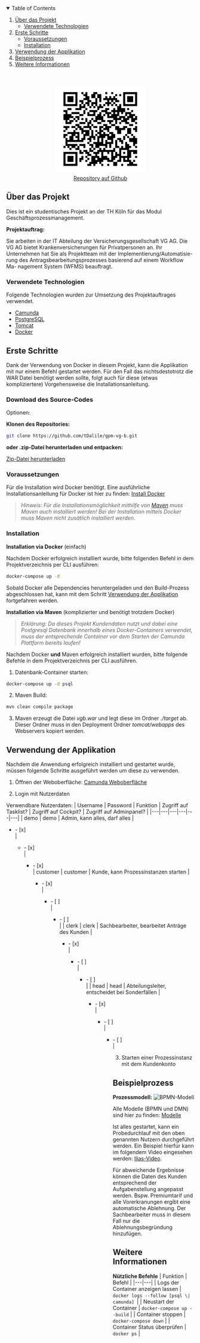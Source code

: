 <!-- TABLE OF CONTENTS -->
<!-- TABLE OF CONTENTS -->
<details open="open">
  <summary>Table of Contents</summary>
  <ol>
    <li>
      <a href="#über-das-projekt">Über das Projekt</a>
      <ul>
        <li><a href="#verwendete-technologien">Verwendete Technologien</a></li>
      </ul>
    </li>
    <li>
      <a href="#erste-schritte">Erste Schritte</a>
      <ul>
        <li><a href="#voraussetzungen">Voraussetzungen</a></li>
        <li><a href="#installation">Installation</a></li>
      </ul>
    </li>
    <li>
      <a href="#verwendung-der-applikation">Verwendung der Applikation</a>
    </li>
    <li>
      <a href="#beispielprozess">Beispielprozess</a>
    </li>
    <li>
      <a href="#weitere-informationen">Weitere Informationen</a>
    </li>
  </ol>
</details>

<!-- PROJECT LOGO -->
<br />
<p align="center">

  <a href="https://github.com/tDalile/gpm-vg-b">
    <img src="images/url.png" alt="Logo" width="240" height="240"><br>
    <a href="https://github.com/tDalile/gpm-vg-b">Repository auf Github</a>
  </a>

<!-- ABOUT THE PROJECT -->
## Über das Projekt

Dies ist ein studentisches Projekt an der TH Köln für das Modul Geschäftsprozessmanagement.

**Projektauftrag:**

Sie arbeiten in der IT Abteilung der Versicherungsgesellschaft VG AG. Die VG
AG bietet Krankenversicherungen für Privatpersonen an.
Ihr Unternehmen hat Sie als Projektteam mit der Implementierung/Automatisie-
rung des Antragsbearbeitungsprozesses basierend auf einem Workflow Ma-
nagement System (WFMS) beauftragt.

### Verwendete Technologien

Folgende Technologien wurden zur Umsetzung des Projektauftrages verwendet.

- [Camunda](https://camunda.com/download/)
- [PostgreSQL](https://www.postgresql.org/)
- [Tomcat](https://tomcat.apache.org/)
- [Docker](https://www.docker.com/)

<!-- GETTING STARTED -->

## Erste Schritte

Dank der Verwendung von Docker in diesem Projekt, kann die Applikation mit nur einem Befehl gestartet werden. Für den Fall das nichtsdestotrotz die WAR Datei benötigt werden sollte, folgt auch für diese (etwas kompliziertere) Vorgehensweise die Installationsanleitung.

### Download des Source-Codes

Optionen:

**Klonen des Repositories:**

```sh
git clone https://github.com/tDalile/gpm-vg-b.git
```

**oder .zip-Datei herunterladen und entpacken:**

[Zip-Datei herunterladen](https://github.com/tDalile/gpm-vg-b/archive/main.zip)

### Voraussetzungen

Für die Installation wird Docker benötigt. Eine ausführliche Installationsanleitung für Docker ist hier zu finden: [Install Docker](https://docs.docker.com/docker-for-windows/install/)

> _Hinweis: Für die Installationsmöglichkeit mithilfe von [Maven](https://maven.apache.org/install.html) muss Maven auch installiert werden! Bei der Installation mittels Docker muss Maven nicht zusätlich installiert werden._

### Installation

**Installation via Docker** (einfach)

Nachdem Docker erfolgreich installiert wurde, bitte folgenden Befehl in dem Projektverzeichnis per CLI ausführen:

```sh
docker-compose up -d
```

Sobald Docker alle Dependencies heruntergeladen und den Build-Prozess abgeschlossen hat, kann mit dem Schritt [Verwendung der Applikation](#verwendung-der-applikation) fortgefahren werden.

**Installation via Maven** (komplizierter und benötigt trotzdem Docker)

> _*Erklärung*: Da dieses Projekt Kundendaten nutzt und dabei eine Postgresql Datenbank innerhalb eines Docker-Containers verwendet, muss der entsprechende Container vor dem Starten der Camunda Plattform bereits laufen!_

Nachdem Docker **und** Maven erfolgreich installiert wurden, bitte folgende Befehle in dem Projektverzeichnis per CLI ausführen.

1. Datenbank-Container starten:

```sh
docker-compose up -d psql
```

2. Maven Build:

```sh
mvn clean compile package
```

3. Maven erzeugt die Datei *vgb.war* und legt diese im Ordner *./target* ab. Dieser Ordner muss in den Deployment Ordner *tomcat/webapps* des Webservers kopiert werden.

## Verwendung der Applikation

Nachdem die Anwendung erfolgreich installiert und gestartet wurde, müssen folgende Schritte ausgeführt werden um diese zu verwenden.

1. Öffnen der Weboberfläche:
   [Camunda Weboberfläche](http://localhost:8080/camunda/app/welcome/default/#!/login)

2. Login mit Nutzerdaten

Verwendbare Nutzerdaten:
| Username | Password | Funktion | Zugriff auf Tasklist? | Zugriff auf Cockpit? | Zugriff auf Adminpanel? |
|---|---|---|---|---|---|
| demo | demo | Admin, kann alles, darf alles | <ul><li>- [x] </li> |  <ul><li>- [x] </li> |  <ul><li>- [x] </li>
| customer | customer | Kunde, kann Prozessinstanzen starten |  <ul><li>- [x] </li> |  <ul><li>- [ ] </li> |  <ul><li>- [ ] </li> |
| clerk | clerk | Sachbearbeiter, bearbeitet Anträge des Kunden |  <ul><li>- [x] </li> |  <ul><li>- [ ] </li> |  <ul><li>- [ ] </li> |
| head | head | Abteilungsleiter, entscheidet bei Sonderfällen |  <ul><li>- [x] </li> |  <ul><li>- [ ] </li> |  <ul><li>- [ ] </li> |

3. Starten einer Prozessinstanz mit dem Kundenkonto

## Beispielprozess

**Prozessmodell:**
![BPMN-Modell](images/antragsbearbeitungsprozess.png)

Alle Modelle (BPMN und DMN) sind hier zu finden: [Modelle](src/main/resources)

Ist alles gestartet, kann ein Probedurchlauf mit den oben genannten Nutzern durchgeführt werden. Ein Beispiel hierfür kann im folgendem Video eingesehen werden: [Ilias-Video](https://ilias.th-koeln.de/goto.php?target=file_1823708_download&client_id=ILIAS_FH_Koeln).

Für abweichende Ergebnisse können die Daten des Kunden entsprechend der Aufgabenstellung angepasst werden. Bspw. Premiumtarif und alle Vorerkranungen ergibt eine automatische Ablehnung. Der Sachbearbeiter muss in diesem Fall nur die Ablehnungsbegründung hinzufügen.

## Weitere Informationen

**Nützliche Befehle**
| Funktion | Befehl |
|---|---|
| Logs der Container anzeigen lassen | ```docker logs --follow [psql \| camunda] ```|
| Neustart der Container | ```docker-compose up --build``` |
| Container stoppen | ```docker-compose down``` |
| Container Status überprüfen | ```docker ps``` |
